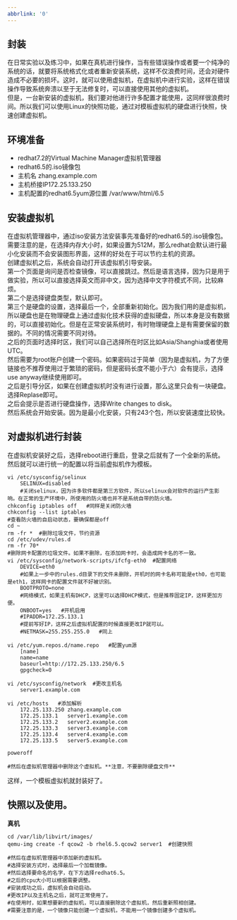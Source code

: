 ```yaml
---
abbrlink: '0'
---
```

## 封装   
在日常实验以及练习中，如果在真机进行操作，当有些错误操作或者要一个纯净的系统的话，就要将系统格式化或者重新安装系统，这样不仅浪费时间，还会对硬件造成不必要的损坏。这时，就可以使用虚拟机，在虚拟机中进行实验，这样在错误操作导致系统奔溃以至于无法修复时，可以直接使用其他的虚拟机。    
但是，一台新安装的虚拟机，我们要对他进行许多配置才能使用，这同样很浪费时间。所以我们可以使用Linux的快照功能，通过对模板虚拟机的硬盘进行快照，快速创建虚拟机。

## 环境准备   
* redhat7.2的Virtual Machine Manager虚拟机管理器
* redhat6.5的.iso镜像包
* 主机名 zhang.example.com
* 主机桥接IP172.25.133.250
* 主机配置的redhat6.5yum源位置 /var/www/html/6.5

## 安装虚拟机   

在虚拟机管理器中，通过iso安装方法安装事先准备好的redhat6.5的.iso镜像包。   
需要注意的是，在选择内存大小时，如果设置为512M，那么redhat会默认进行最小化安装而不会安装图形界面，这样的好处在于可以节约主机的资源。    
创建虚拟机之后，系统会自动打开该虚拟机引导安装。   
第一个页面是询问是否检查镜像，可以直接跳过。然后是语言选择，因为只是用于做实验，所以可以直接选择英文而非中文，因为选择中文字符模式不同，比较麻烦。   
第二个是选择键盘类型，默认即可。   
第三个是硬盘的设置，选择最后一个，全部重新初始化。因为我们用的是虚拟机，所以硬盘也是在物理硬盘上通过虚拟化技术获得的虚拟硬盘，所以本身是没有数据的，可以直接初始化。但是在正常安装系统时，有时物理硬盘上是有需要保留的数据的。不同的情况需要不同对待。   
之后的页面时选择时区，我们可以自己选择所在时区比如Asia/Shanghia或者使用UTC。   
然后需要为root账户创建一个密码。如果密码过于简单（因为是虚拟机，为了方便链接也不推荐使用过于繁琐的密码，但是密码长度不能小于六）会有提示，选择use anyway继续使用即可。   
之后是引导分区，如果在创建虚拟机时没有进行设置，那么这里只会有一块硬盘。选择Replase即可。   
之后会提示是否进行硬盘操作，选择Write changes to disk。   
然后系统会开始安装。因为是最小化安装，只有243个包，所以安装速度比较快。

## 对虚拟机进行封装

在虚拟机安装好之后，选择reboot进行重启，登录之后就有了一个全新的系统。   
然后就可以进行统一的配置以将当前虚拟机作为模板。

    vi /etc/sysconfig/selinux
        SELINUX=disabled 
        #关闭selinux，因为许多软件都是第三方软件，所以selinux会对软件的运行产生影响。在正常的生产环境中，所使用的防火墙也并不是系统自带的防火墙。    
    chkconfig iptables off   #同样是关闭防火墙   
    chkconfig --list iptables   
    #查看防火墙的自启动状态，要确保都是off
    cd ~
    rm -fr *  #删除垃圾文件，节约资源
    cd /etc/udev/rules.d
    rm -fr 70*  
    #删除网卡配置的垃圾文件。如果不删除，在添加网卡时，会造成网卡名的不一致。
    vi /etc/sysconfig/network-scripts/ifcfg-eth0  #配置网络
        DEVICE=eth0
        #如果上一步中的rules.d目录下的文件未删除，开机时的网卡名称可能是eth0，也可能是eth1，这样网卡的配置文件就不好被识别。
        BOOTPROTO=none    
        #网络模式，如果主机有DHCP，这里可以选择DHCP模式，但是推荐固定IP，这样更加方便。
        ONBOOT=yes   #开机启用
        #IPADDR=172.25.133.1    
        #提前写好IP，这样之后虚拟机配置的时候直接更改IP就可以。
        #NETMASK=255.255.255.0   #同上
    
    vi /etc/yum.repos.d/name.repo   #配置yum源
        [name]
        name=name
        baseurl=http://172.25.133.250/6.5
        gpgcheck=0
    
    vi /etc/sysconfig/network  #更改主机名
        server1.example.com
    
    vi /etc/hosts   #添加解析
        172.25.133.250 zhang.example.com
        172.25.133.1   server1.example.com
        172.25.133.2   server2.example.com
        172.25.133.3   server3.example.com
        172.25.133.4   server4.example.com
        172.25.133.5   server5.example.com
    
    poweroff

    #然后在虚拟机管理器中删除这个虚拟机。**注意，不要删除硬盘文件**     


这样，一个模板虚拟机就封装好了。

## 快照以及使用。

**真机**

    cd /var/lib/libvirt/images/
    qemu-img create -f qcow2 -b rhel6.5.qcow2 server1  #创建快照

    #然后在虚拟机管理器中添加新的虚拟机。   
    #选择安装方式时，选择最后一个加载镜像。   
    #然后选择要命名的名字，在下方选择redhat6.5。    
    #之后的cpu大小可以根据需要调整。
    #安装成功之后，虚拟机会自动启动。   
    #更改IP以及主机名之后，就可正常使用了。   
    #在使用时，如果想要新的虚拟机，可以直接删除这个虚拟机，然后重新照相创建。   
    #需要注意的是，一个镜像只能创建一个虚拟机，不能用一个镜像创建多个虚拟机。
    

